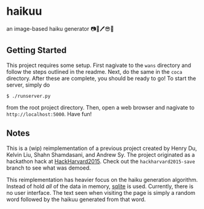 # haikuu
an image-based haiku generator
📷🗻🖊😎💯

## Getting Started
This project requires some setup.
First nagivate to the `wans` directory and follow the steps outlined in the readme.
Next, do the same in the `coca` directory.
After these are complete, you should be ready to go!
To start the server, simply do
```
$ ./runserver.py
```
from the root project directory.
Then, open a web browser and nagivate to `http://localhost:5000`.
Have fun!

## Notes
This is a (wip) reimplementation of a previous project created by Henry Du, Kelvin Liu, Shahn Shamdasani, and Andrew Sy.
The project originated as a hackathon hack at [HackHarvard2015](http://hackharvard2015.devpost.com/).
Check out the `hackharvard2015-save` branch to see what was demoed.

This reimplementation has heavier focus on the haiku generation algorithm.
Instead of hold _all_ of the data in memory, [sqlite](https://www.sqlite.org/) is used.
Currently, there is no user interface.
The text seen when visiting the page is simply a random word followed by the haikuu generated from that word.
